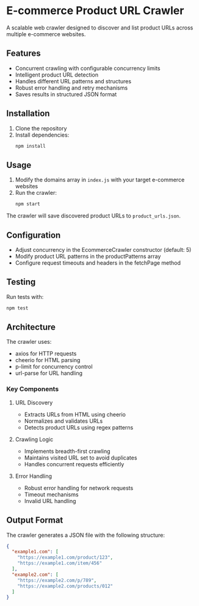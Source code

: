 # E-commerce Product URL Crawler

A scalable web crawler designed to discover and list product URLs across multiple e-commerce websites.

## Features

- Concurrent crawling with configurable concurrency limits
- Intelligent product URL detection
- Handles different URL patterns and structures
- Robust error handling and retry mechanisms
- Saves results in structured JSON format

## Installation

1. Clone the repository
2. Install dependencies:
   ```bash
   npm install
   ```

## Usage

1. Modify the domains array in `index.js` with your target e-commerce websites
2. Run the crawler:
   ```bash
   npm start
   ```

The crawler will save discovered product URLs to `product_urls.json`.

## Configuration

- Adjust concurrency in the EcommerceCrawler constructor (default: 5)
- Modify product URL patterns in the productPatterns array
- Configure request timeouts and headers in the fetchPage method

## Testing

Run tests with:
```bash
npm test
```

## Architecture

The crawler uses:
- axios for HTTP requests
- cheerio for HTML parsing
- p-limit for concurrency control
- url-parse for URL handling

### Key Components

1. URL Discovery
   - Extracts URLs from HTML using cheerio
   - Normalizes and validates URLs
   - Detects product URLs using regex patterns

2. Crawling Logic
   - Implements breadth-first crawling
   - Maintains visited URL set to avoid duplicates
   - Handles concurrent requests efficiently

3. Error Handling
   - Robust error handling for network requests
   - Timeout mechanisms
   - Invalid URL handling

## Output Format

The crawler generates a JSON file with the following structure:
```json
{
  "example1.com": [
    "https://example1.com/product/123",
    "https://example1.com/item/456"
  ],
  "example2.com": [
    "https://example2.com/p/789",
    "https://example2.com/products/012"
  ]
}
```